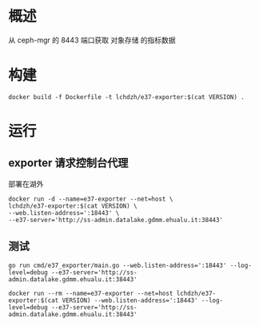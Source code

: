 # 概述
从 ceph-mgr 的 8443 端口获取 对象存储 的指标数据

# 构建
```shell
docker build -f Dockerfile -t lchdzh/e37-exporter:$(cat VERSION) .
```

# 运行
## exporter 请求控制台代理
部署在湖外
```shell
docker run -d --name=e37-exporter --net=host \
lchdzh/e37-exporter:$(cat VERSION) \
--web.listen-address=':18443' \
--e37-server='http://ss-admin.datalake.gdmm.ehualu.it:38443'
```


## 测试
```shell
go run cmd/e37_exporter/main.go --web.listen-address=':18443' --log-level=debug --e37-server='http://ss-admin.datalake.gdmm.ehualu.it:38443'
```

```shell
docker run --rm --name=e37-exporter --net=host lchdzh/e37-exporter:$(cat VERSION) --web.listen-address=':18443' --log-level=debug --e37-server='http://ss-admin.datalake.gdmm.ehualu.it:38443'
```
